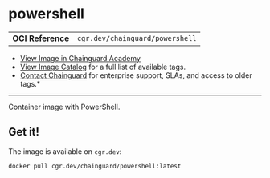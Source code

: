 <!--monopod:start-->
# powershell
| | |
| - | - |
| **OCI Reference** | `cgr.dev/chainguard/powershell` |


* [View Image in Chainguard Academy](https://edu.chainguard.dev/chainguard/chainguard-images/reference/powershell/overview/)
* [View Image Catalog](https://console.enforce.dev/images/catalog) for a full list of available tags.
* [Contact Chainguard](https://www.chainguard.dev/chainguard-images) for enterprise support, SLAs, and access to older tags.*

---
<!--monopod:end-->

Container image with PowerShell.

## Get it!

The image is available on `cgr.dev`:

    docker pull cgr.dev/chainguard/powershell:latest
